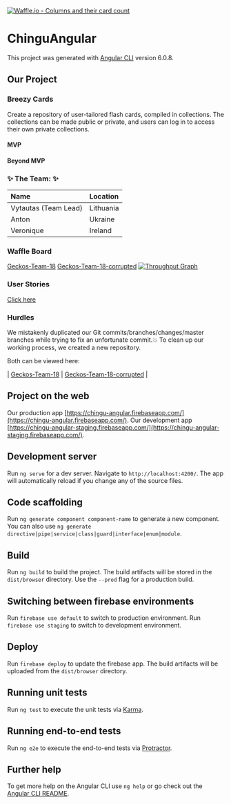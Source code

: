 [![Waffle.io - Columns and their card count](https://badge.waffle.io/chingu-voyage6/Geckos-Team-18-corrupted.svg?columns=all)](https://waffle.io/chingu-voyage6/Geckos-Team-18)

# ChinguAngular

This project was generated with [Angular CLI](https://github.com/angular/angular-cli) version 6.0.8.

## Our Project ##
### Breezy Cards ##
Create a repository of user-tailored flash cards, compiled in collections. The collections can be made public or private, and users can log in to access their own private collections.
#### MVP ####

#### Beyond MVP ####

### :sparkles: The Team: :sparkles: ###
| Name                 | Location  |
| :------------------- | :-------- | 
| Vytautas (Team Lead) | Lithuania | 
| Anton                | Ukraine   | 
| Veronique            | Ireland   | 

### Waffle Board ###
[Geckos-Team-18](https://waffle.io/chingu-voyage6/Geckos-Team-18)
[Geckos-Team-18-corrupted](https://waffle.io/chingu-voyage6/Geckos-Team-18-corrupted)
[![Throughput Graph](https://graphs.waffle.io/chingu-voyage6/Geckos-Team-18-corrupted/throughput.svg)](https://waffle.io/chingu-voyage6/Geckos-Team-18-corrupted/metrics/throughput)

### User Stories ###
[Click here](https://docs.google.com/spreadsheets/d/19QA2GLMYUWYYiWeVifXv72iCkzWuYLb5Ez6aWOluKlM/edit?usp=sharing)

### Hurdles ###

We mistakenly duplicated our Git commits/branches/changes/master branches while trying to fix an unfortunate commit.:boom: 
To clean up our working process, we created a new repository.

Both can be viewed here:

| [Geckos-Team-18](https://github.com/chingu-voyage6/Geckos-Team-18) | [Geckos-Team-18-corrupted](https://github.com/chingu-voyage6/Geckos-Team-18-corrupted) |



## Project on the web

Our production app [https://chingu-angular.firebaseapp.com/](https://chingu-angular.firebaseapp.com/).
Our development app [https://chingu-angular-staging.firebaseapp.com/](https://chingu-angular-staging.firebaseapp.com/).

## Development server

Run `ng serve` for a dev server. Navigate to `http://localhost:4200/`. The app will automatically reload if you change any of the source files.

## Code scaffolding

Run `ng generate component component-name` to generate a new component. You can also use `ng generate directive|pipe|service|class|guard|interface|enum|module`.

## Build

Run `ng build` to build the project. The build artifacts will be stored in the `dist/browser` directory. Use the `--prod` flag for a production build.

## Switching between firebase environments

Run `firebase use default` to switch to production environment. Run `firebase use staging` to switch to development environment.

## Deploy

Run `firebase deploy` to update the firebase app. The build artifacts will be uploaded from the `dist/browser` directory.

## Running unit tests

Run `ng test` to execute the unit tests via [Karma](https://karma-runner.github.io).

## Running end-to-end tests

Run `ng e2e` to execute the end-to-end tests via [Protractor](http://www.protractortest.org/).

## Further help

To get more help on the Angular CLI use `ng help` or go check out the [Angular CLI README](https://github.com/angular/angular-cli/blob/master/README.md).
